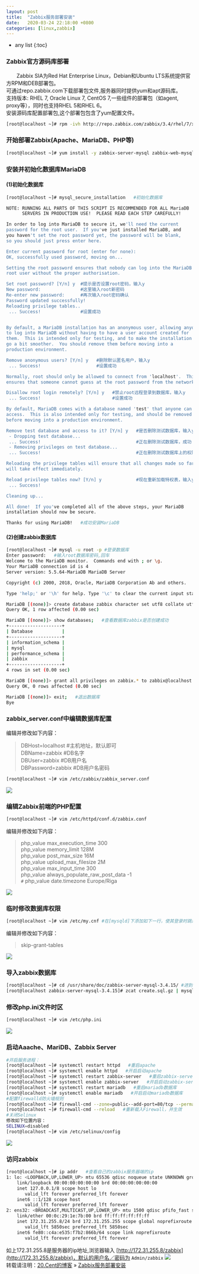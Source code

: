```yaml
---
layout: post
title:  "Zabbix服务部署安装"
date:   2020-03-24 22:18:00 +0800
categories: [linux,zabbix]
---
```

* any list
{:toc}

### Zabbix官方源码库部署
　　Zabbix SIA为Red Hat Enterprise Linux，Debian和Ubuntu LTS系统提供官方RPM和DEB部署包。  
可通过repo.zabbix.com下载部署包文件,服务器同时提供yum和apt源码库。  
支持版本: RHEL 7, Oracle Linux 7, CentOS 7,一些组件的部署包（如agent, proxy等），同时也支持RHEL 5和RHEL 6。    
安装源码库配置部署包,这个部署包包含了yum配置文件。
```bash  
[root@localhost ~]# rpm -ivh http://repo.zabbix.com/zabbix/3.4/rhel/7/x86_64/zabbix-release-3.4-2.el7.noarch.rpm
```
### 开始部署Zabbix(Apache、MariaDB、PHP等)  
```bash
[root@localhost ~]# yum install -y zabbix-server-mysql zabbix-web-mysql  mariadb mariadb-server httpd
```
### 安装并初始化数据库MariaDB
####  (1)初始化数据库  
```bash
[root@localhost ~]# mysql_secure_installation   #初始化数据库

NOTE: RUNNING ALL PARTS OF THIS SCRIPT IS RECOMMENDED FOR ALL MariaDB
      SERVERS IN PRODUCTION USE!  PLEASE READ EACH STEP CAREFULLY!

In order to log into MariaDB to secure it, we'll need the current
password for the root user.  If you've just installed MariaDB, and
you haven't set the root password yet, the password will be blank,
so you should just press enter here.

Enter current password for root (enter for none):
OK, successfully used password, moving on...

Setting the root password ensures that nobody can log into the MariaDB
root user without the proper authorisation.

Set root password? [Y/n] y  #提示是否设置root密码，输入y
New password:               #这里输入root新密码
Re-enter new password:      #再次输入root密码确认
Password updated successfully!
Reloading privilege tables..
 ... Success!               #设置成功


By default, a MariaDB installation has an anonymous user, allowing anyone
to log into MariaDB without having to have a user account created for
them.  This is intended only for testing, and to make the installation
go a bit smoother.  You should remove them before moving into a
production environment.

Remove anonymous users? [Y/n] y   #删除默认匿名用户，输入y
 ... Success!                     #设置成功

Normally, root should only be allowed to connect from 'localhost'.  This
ensures that someone cannot guess at the root password from the network.

Disallow root login remotely? [Y/n] y   #禁止root远程登录到数据库，输入y
 ... Success!                           #设置成功

By default, MariaDB comes with a database named 'test' that anyone can
access.  This is also intended only for testing, and should be removed
before moving into a production environment.

Remove test database and access to it? [Y/n] y   #是否删除测试数据库，输入y
 - Dropping test database...
 ... Success!                                    #正在删除测试数据库，成功
 - Removing privileges on test database...
 ... Success!                                    #正在删除测试数据库上的权限，成功

Reloading the privilege tables will ensure that all changes made so far
will take effect immediately.

Reload privilege tables now? [Y/n] y             #现在重新加载特权表，输入y
 ... Success!

Cleaning up...

All done!  If you've completed all of the above steps, your MariaDB
installation should now be secure.

Thanks for using MariaDB!   #成功安装MariaDB
```
#### (2)创建zabbix数据库  
```bash
[root@localhost ~]# mysql -u root -p #登录数据库
Enter password:   #输入root数据库密码,回车
Welcome to the MariaDB monitor.  Commands end with ; or \g.
Your MariaDB connection id is 4
Server version: 5.5.64-MariaDB MariaDB Server

Copyright (c) 2000, 2018, Oracle, MariaDB Corporation Ab and others.

Type 'help;' or '\h' for help. Type '\c' to clear the current input statement.

MariaDB [(none)]> create database zabbix character set utf8 collate utf8_bin;   #创建数据库zabbix,设置默认编码为utf8
Query OK, 1 row affected (0.00 sec)

MariaDB [(none)]> show databases;   #查看数据库zabbix是否创建成功
+--------------------+
| Database           |
+--------------------+
| information_schema |
| mysql              |
| performance_schema |
| zabbix             |
+--------------------+
4 rows in set (0.00 sec)

MariaDB [(none)]> grant all privileges on zabbix.* to zabbix@localhost identified by 'qaz123!@#';   #开启zabbix数据库权限，并设置账户zabbix和密码qaz123!@#
Query OK, 0 rows affected (0.00 sec)

MariaDB [(none)]> exit;   #退出数据库
Bye
```
### zabbix_server.conf中编辑数据库配置
编辑并修改如下内容：
> DBHost=localhost    #主机地址，默认即可  
> DBName=zabbix   #DB名字  
> DBUser=zabbix   #DB用户名  
> DBPassword=zabbix   #DB用户名密码  

```bash
[root@localhost ~]# vim /etc/zabbix/zabbix_server.conf
```  
![](/static/img/posts/zabbix/zabbix01.png)  
### 编辑Zabbix前端的PHP配置
```bash  
[root@localhost ~]# vim /etc/httpd/conf.d/zabbix.conf
```   
编辑并修改如下内容：
> php_value max_execution_time 300  
> php_value memory_limit 128M  
> php_value post_max_size 16M  
> php_value upload_max_filesize 2M  
> php_value max_input_time 300  
> php_value always_populate_raw_post_data -1  
> `#` php_value date.timezone Europe/Riga  

![](/static/img/posts/zabbix/zabbix02.png)    
### 临时修改数据库权限
```bash
[root@localhost ~]# vim /etc/my.cnf #在[mysqld]下添加如下一行，使其登录时跳过权限检查,导入数据库后，请记得删除(linux 是my.cnf，win是my.ini)
```
编辑并修改如下内容：
> skip-grant-tables    

![](/static/img/posts/zabbix/zabbix03.png)    
### 导入zabbix数据库
```bash
[root@localhost ~]# cd /usr/share/doc/zabbix-server-mysql-3.4.15/ #进到zabbix目录
[root@localhost zabbix-server-mysql-3.4.15]# zcat create.sql.gz | mysql -uzabbix zabbix   #导入zabbix数据库文件
```  
### 修改php.ini文件时区
```bash
[root@localhost ~]# vim /etc/php.ini
```
![](/static/img/posts/zabbix/zabbix05.png)
### 启动Aaache、MariDB、Zabbix Server
```bash
#开启服务进程：
[root@localhost ~]# systemctl restart httpd   #重启apache
[root@localhost ~]# systemctl enable httpd   #开启启动apache
[root@localhost ~]# systemctl restart zabbix-server   #重启zabbix-server
[root@localhost ~]# systemctl enable zabbix-server   #开启启动zabbix-server
[root@localhost ~]# systemctl restart mariadb   #重启mariadb数据库
[root@localhost ~]# systemctl enable mariadb   #开启启动mariadb数据库
#配置firewalld防火墙规则
[root@localhost ~]# firewall-cmd --zone=public--add-port=80/tcp --permanent   #Firewall开启80端口
[root@localhost ~]# firewall-cmd --reload   #重新载入Firewall，并生效
#关闭Selinux
修改如下位置内容：
SELINUX=disabled
[root@localhost ~]# vim /etc/selinux/config
```
![](/static/img/posts/zabbix/zabbix06.png)    
### 访问zabbix
```bash
[root@localhost ~]# ip addr   #查看自己的zabbix服务器端的ip
1: lo: <LOOPBACK,UP,LOWER_UP> mtu 65536 qdisc noqueue state UNKNOWN group default qlen 1000
    link/loopback 00:00:00:00:00:00 brd 00:00:00:00:00:00
    inet 127.0.0.1/8 scope host lo
       valid_lft forever preferred_lft forever
    inet6 ::1/128 scope host
       valid_lft forever preferred_lft forever
2: ens32: <BROADCAST,MULTICAST,UP,LOWER_UP> mtu 1500 qdisc pfifo_fast state UP group default qlen 1000
    link/ether 00:0c:29:1e:7b:00 brd ff:ff:ff:ff:ff:ff
    inet 172.31.255.8/24 brd 172.31.255.255 scope global noprefixroute dynamic ens32
       valid_lft 5850sec preferred_lft 5850sec
    inet6 fe80::c4a:e535:f7b2:866b/64 scope link noprefixroute
       valid_lft forever preferred_lft forever
```
如上172.31.255.8是服务器的ip地址,浏览器输入
[http://172.31.255.8/zabbix](http://172.31.255.8/zabbix)，默认的用户名／密码为 `Admin/zabbix`
![](/static/img/posts/zabbix/zabbix04.png)  
转载请注明：[20.Cent的博客](https://www.20cent.cn) » [Zabbix服务部署安装](https://www.20cent.cn/2020/03/zabbix)  
